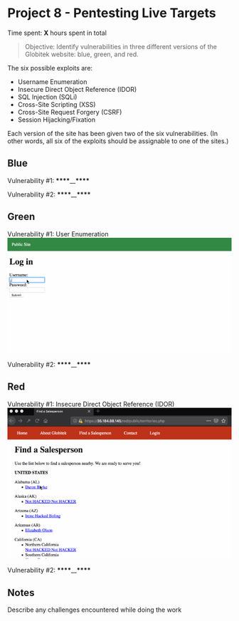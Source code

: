 # Project 8 - Pentesting Live Targets

Time spent: **X** hours spent in total

> Objective: Identify vulnerabilities in three different versions of the Globitek website: blue, green, and red.

The six possible exploits are:

- Username Enumeration
- Insecure Direct Object Reference (IDOR)
- SQL Injection (SQLi)
- Cross-Site Scripting (XSS)
- Cross-Site Request Forgery (CSRF)
- Session Hijacking/Fixation

Each version of the site has been given two of the six vulnerabilities. (In other words, all six of the exploits should be assignable to one of the sites.)

## Blue

Vulnerability #1: **\*\*\*\***\_\_**\*\*\*\***

Vulnerability #2: **\*\*\*\***\_\_**\*\*\*\***

## Green

Vulnerability #1: User Enumeration
<img src='UserEnumeration.gif' title='User Enumeration' />

Vulnerability #2: **\*\*\*\***\_\_**\*\*\*\***

## Red

Vulnerability #1: Insecure Direct Object Reference (IDOR)
<img src='IDOR.gif' title='IDOR' />

Vulnerability #2: **\*\*\*\***\_\_**\*\*\*\***

## Notes

Describe any challenges encountered while doing the work
